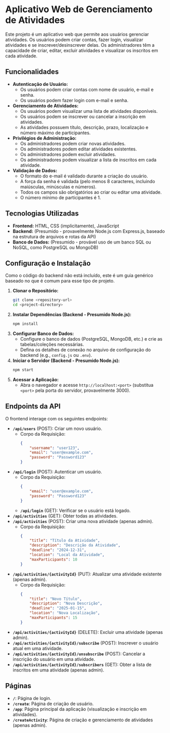 # Aplicativo Web de Gerenciamento de Atividades

Este projeto é um aplicativo web que permite aos usuários gerenciar atividades. Os usuários podem criar contas, fazer login, visualizar atividades e se inscrever/desinscrever delas. Os administradores têm a capacidade de criar, editar, excluir atividades e visualizar os inscritos em cada atividade.

## Funcionalidades

*   **Autenticação de Usuário:**
    *   Os usuários podem criar contas com nome de usuário, e-mail e senha.
    *   Os usuários podem fazer login com e-mail e senha.
*   **Gerenciamento de Atividades:**
    *   Os usuários podem visualizar uma lista de atividades disponíveis.
    *   Os usuários podem se inscrever ou cancelar a inscrição em atividades.
    *   As atividades possuem título, descrição, prazo, localização e número máximo de participantes.
*   **Privilégios de Administração:**
    *   Os administradores podem criar novas atividades.
    *   Os administradores podem editar atividades existentes.
    *   Os administradores podem excluir atividades.
    *   Os administradores podem visualizar a lista de inscritos em cada atividade.
*   **Validação de Dados:**
    *   O formato do e-mail é validado durante a criação do usuário.
    *   A força da senha é validada (pelo menos 8 caracteres, incluindo maiúsculas, minúsculas e números).
    *   Todos os campos são obrigatórios ao criar ou editar uma atividade.
    *   O número mínimo de participantes é 1.

## Tecnologias Utilizadas

*   **Frontend:** HTML, CSS (implicitamente), JavaScript
*   **Backend:** (Presumido - provavelmente Node.js com Express.js, baseado na estrutura de arquivos e rotas da API)
*   **Banco de Dados:** (Presumido - provável uso de um banco SQL ou NoSQL, como PostgreSQL ou MongoDB)

## Configuração e Instalação

Como o código do backend não está incluído, este é um guia genérico baseado no que é comum para esse tipo de projeto.

1.  **Clonar o Repositório:**
    ```bash
    git clone <repository-url>
    cd <project-directory>
    ```
2.  **Instalar Dependências (Backend - Presumido Node.js):**
    ```bash
    npm install
    ```
3.  **Configurar Banco de Dados:**
    *   Configure o banco de dados (PostgreSQL, MongoDB, etc.) e crie as tabelas/coleções necessárias.
    *   Defina os detalhes de conexão no arquivo de configuração do backend (e.g., `config.js` ou `.env`).
4.  **Iniciar o Servidor (Backend - Presumido Node.js):**
    ```bash
    npm start
    ```
5.  **Acessar a Aplicação:**
    *   Abra o navegador e acesse `http://localhost:<port>` (substitua `<port>` pela porta do servidor, provavelmente 3000).

## Endpoints da API

O frontend interage com os seguintes endpoints:

*   **`/api/users`** (POST): Criar um novo usuário.
    *   Corpo da Requisição:
        ```json
        {
            "username": "user123",
            "email": "user@example.com",
            "password": "Password123"
        }
        ```
*   **`/api/login`** (POST): Autenticar um usuário.
    *   Corpo da Requisição:
        ```json
        {
            "email": "user@example.com",
            "password": "Password123"
        }
        ```
    * **`/api/login`** (GET): Verificar se o usuário está logado.
*   **`/api/activities`** (GET): Obter todas as atividades.
*   **`/api/activities`** (POST): Criar uma nova atividade (apenas admin).
    *   Corpo da Requisição:
        ```json
        {
            "title": "Título da Atividade",
            "description": "Descrição da Atividade",
            "deadline": "2024-12-31",
            "location": "Local da Atividade",
            "maxParticipants": 10
        }
        ```
*   **`/api/activities/{activityId}`** (PUT): Atualizar uma atividade existente (apenas admin).
    *   Corpo da Requisição:
        ```json
        {
            "title": "Novo Título",
            "description": "Nova Descrição",
            "deadline": "2025-01-15",
            "location": "Nova Localização",
            "maxParticipants": 15
        }
        ```
*   **`/api/activities/{activityId}`** (DELETE): Excluir uma atividade (apenas admin).
*   **`/api/activities/{activityId}/subscribe`** (POST): Inscrever o usuário atual em uma atividade.
*   **`/api/activities/{activityId}/unsubscribe`** (POST): Cancelar a inscrição do usuário em uma atividade.
*   **`/api/activities/{activityId}/subscribers`** (GET): Obter a lista de inscritos em uma atividade (apenas admin).

## Páginas

*   **`/`**: Página de login.
*   **`/create`**: Página de criação de usuário.
*   **`/app`**: Página principal da aplicação (visualização e inscrição em atividades).
*   **`/createActivity`**: Página de criação e gerenciamento de atividades (apenas admin).